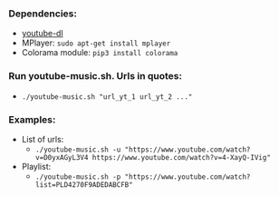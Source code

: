 ### Dependencies: 
* [youtube-dl](https://ytdl-org.github.io/youtube-dl/download.html)
* MPlayer: `sudo apt-get install mplayer`
* Colorama module: `pip3 install colorama`

### Run youtube-music.sh. Urls in quotes:
* `./youtube-music.sh "url_yt_1 url_yt_2 ..."`

### Examples:
* List of urls:
    * `./youtube-music.sh -u "https://www.youtube.com/watch?v=D0yxAGyL3V4 https://www.youtube.com/watch?v=4-XayQ-IVig"`
* Playlist:
    * `./youtube-music.sh -p "https://www.youtube.com/watch?list=PLD4270F9ADEDABCFB"`
